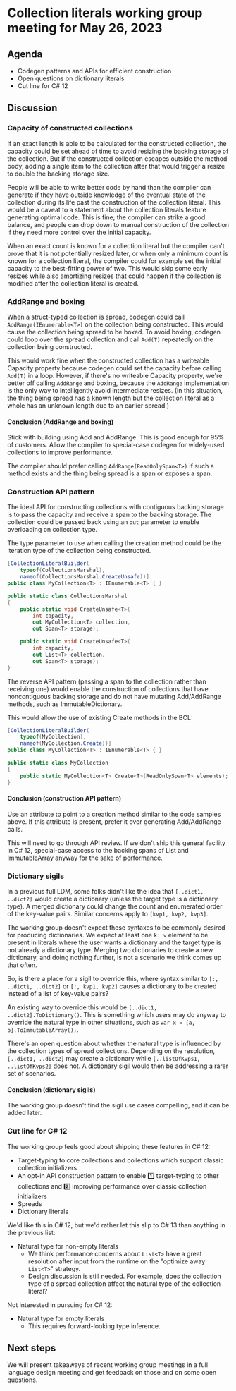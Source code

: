 # Collection literals working group meeting for May 26, 2023

## Agenda

* Codegen patterns and APIs for efficient construction
* Open questions on dictionary literals
* Cut line for C# 12

## Discussion

### Capacity of constructed collections

If an exact length is able to be calculated for the constructed collection, the capacity could be set ahead of time to avoid resizing the backing storage of the collection. But if the constructed collection escapes outside the method body, adding a single item to the collection after that would trigger a resize to double the backing storage size.

People will be able to write better code by hand than the compiler can generate if they have outside knowledge of the eventual state of the collection during its life past the construction of the collection literal. This would be a caveat to a statement about the collection literals feature generating optimal code. This is fine; the compiler can strike a good balance, and people can drop down to manual construction of the collection if they need more control over the initial capacity.

When an exact count is known for a collection literal but the compiler can't prove that it is not potentially resized later, or when only a minimum count is known for a collection literal, the compiler could for example set the initial capacity to the best-fitting power of two. This would skip some early resizes while also amortizing resizes that could happen if the collection is modified after the collection literal is created.

### AddRange and boxing

When a struct-typed collection is spread, codegen could call `AddRange(IEnumerable<T>)` on the collection being constructed. This would cause the collection being spread to be boxed. To avoid boxing, codegen could loop over the spread collection and call `Add(T)` repeatedly on the collection being constructed.

This would work fine when the constructed collection has a writeable Capacity property because codegen could set the capacity before calling `Add(T)` in a loop. However, if there's no writeable Capacity property, we're better off calling `AddRange` and boxing, because the `AddRange` implementation is the only way to intelligently avoid intermediate resizes. (In this situation, the thing being spread has a known length but the collection literal as a whole has an unknown length due to an earlier spread.)

#### Conclusion (AddRange and boxing)

Stick with building using Add and AddRange. This is good enough for 95% of customers. Allow the compiler to special-case codegen for widely-used collections to improve performance.

The compiler should prefer calling `AddRange(ReadOnlySpan<T>)` if such a method exists and the thing being spread is a span or exposes a span.

### Construction API pattern

The ideal API for constructing collections with contiguous backing storage is to pass the capacity and receive a span to the backing storage. The collection could be passed back using an `out` parameter to enable overloading on collection type.

The type parameter to use when calling the creation method could be the iteration type of the collection being constructed.

```cs
[CollectionLiteralBuilder(
    typeof(CollectionsMarshal),
    nameof(CollectionsMarshal.CreateUnsafe))]
public class MyCollection<T> : IEnumerable<T> { }

public static class CollectionsMarshal
{
    public static void CreateUnsafe<T>(
        int capacity,
        out MyCollection<T> collection,
        out Span<T> storage);

    public static void CreateUnsafe<T>(
        int capacity,
        out List<T> collection,
        out Span<T> storage);
}
```

The reverse API pattern (passing a span to the collection rather than receiving one) would enable the construction of collections that have noncontiguous backing storage and do not have mutating Add/AddRange methods, such as ImmutableDictionary.

This would allow the use of existing Create methods in the BCL:

```cs
[CollectionLiteralBuilder(
    typeof(MyCollection),
    nameof(MyCollection.Create))]
public class MyCollection<T> : IEnumerable<T> { }

public static class MyCollection
{
    public static MyCollection<T> Create<T>(ReadOnlySpan<T> elements);
}
```

#### Conclusion (construction API pattern)

Use an attribute to point to a creation method similar to the code samples above. If this attribute is present, prefer it over generating Add/AddRange calls.

This will need to go through API review. If we don't ship this general facility in C# 12, special-case access to the backing spans of List and ImmutableArray anyway for the sake of performance.

### Dictionary sigils

In a previous full LDM, some folks didn't like the idea that `[..dict1, ..dict2]` would create a dictionary (unless the target type is a dictionary type). A merged dictionary could change the count and enumerated order of the key-value pairs. Similar concerns apply to `[kvp1, kvp2, kvp3]`.

The working group doesn't expect these syntaxes to be commonly desired for producing dictionaries. We expect at least one `k: v` element to be present in literals where the user wants a dictionary and the target type is not already a dictionary type. Merging two dictionaries to create a new dictionary, and doing nothing further, is not a scenario we think comes up that often.

So, is there a place for a sigil to override this, where syntax similar to `[:, ..dict1, ..dict2]` or `[:, kvp1, kvp2]` causes a dictionary to be created instead of a list of key-value pairs?

An existing way to override this would be `[..dict1, ..dict2].ToDictionary()`. This is something which users may do anyway to override the natural type in other situations, such as `var x = [a, b].ToImmutableArray();`.

There's an open question about whether the natural type is influenced by the collection types of spread collections. Depending on the resolution, `[..dict1, ..dict2]` may create a dictionary while `[..listOfKvps1, ..listOfKvps2]` does not. A dictionary sigil would then be addressing a rarer set of scenarios.

#### Conclusion (dictionary sigils)

The working group doesn't find the sigil use cases compelling, and it can be added later.

### Cut line for C# 12

The working group feels good about shipping these features in C# 12:

* Target-typing to core collections and collections which support classic collection initializers
* An opt-in API construction pattern to enable 1️⃣ target-typing to other collections and 2️⃣ improving performance over classic collection initializers
* Spreads
* Dictionary literals

We'd like this in C# 12, but we'd rather let this slip to C# 13 than anything in the previous list:

* Natural type for non-empty literals
  * We think performance concerns about `List<T>` have a great resolution after input from the runtime on the "optimize away `List<T>`" strategy.
  * Design discussion is still needed. For example, does the collection type of a spread collection affect the natural type of the collection literal?

Not interested in pursuing for C# 12:

* Natural type for empty literals
  * This requires forward-looking type inference.

## Next steps

We will present takeaways of recent working group meetings in a full language design meeting and get feedback on those and on some open questions.
